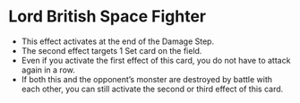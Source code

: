 # Lord British Space Fighter

*   This effect activates at the end of the Damage Step.
*   The second effect targets 1 Set card on the field.
*   Even if you activate the first effect of this card, you do not have to attack again in a row.
*   If both this and the opponent’s monster are destroyed by battle with each other, you can still activate the second or third effect of this card.
